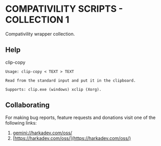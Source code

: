 COMPATIVILITY SCRIPTS - COLLECTION 1
====================================

Compativility wrapper collection.

## Help

clip-copy

    Usage: clip-copy < TEXT > TEXT
    
    Read from the standard input and put it in the clipboard.
    
    Supports: clip.exe (windows) xclip (Xorg).

## Collaborating

For making bug reports, feature requests and donations visit
one of the following links:

1. [gemini://harkadev.com/oss/](gemini://harkadev.com/oss/)
2. [https://harkadev.com/oss/](https://harkadev.com/oss/)
